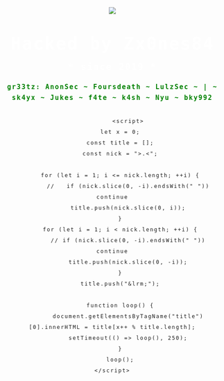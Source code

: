<html><head>
    <meta http-equiv="Content-Type" content="text/html; charset=UTF-8">
	</head><body background="https://upload.wikimedia.org/wikipedia/commons/6/62/Color_negro.jpg">
	<link rel="shortcut icon" href="https://i.ibb.co/w6NskFB/20220114-154854.jpg">
	<title>Hacked By Zx0nes84</title>
	<meta name="keywords" content="HACKED, HACKED, HACKED">
	<meta content="text/html; charset=UTF-8" http-equiv="Content-Type ">
	<meta name="description" content="; )">
	<meta name="author" content="Phan0x Crew">
	<script>
	</script>


<img src="https://media.giphy.com/media/ZBW5s0f3SkA4BBifw5/giphy.gif">
<h1>Hacked by <a href="https://twitter.com/cr_phan0x" target="_blank" style="text-decoration:none;color: white;">Zx0nes84</a></h1>
<h2>* since 2019 *</h2>
<h3>gr33tz: AnonSec ~ Foursdeath ~ LulzSec ~ | ~ sk4yx ~ Jukes ~ f4te ~ k4sh ~ Nyu ~ bky992</h3>
            <iframe width="0%" height="0" scrolling="no" frameborder="no" loop="true" allow="autoplay" src="https://www.prontary.com.br/banner/slapo.mp3"></iframe>

            <script>
		let x = 0;
		const title = [];
		const nick = ">.<";

		for (let i = 1; i <= nick.length; ++i) {
			//   if (nick.slice(0, -i).endsWith(" ")) continue
			title.push(nick.slice(0, i));
		}
		for (let i = 1; i < nick.length; ++i) {
			// if (nick.slice(0, -i).endsWith(" ")) continue
			title.push(nick.slice(0, -i));
		}
		title.push("&lrm;");

		function loop() {
			document.getElementsByTagName("title")[0].innerHTML = title[x++ % title.length];
			setTimeout(() => loop(), 250);
		}
		loop();
	</script>


<style>
h1 {
	color: white;
	font-size: 40px;
}
h2 {
	color:white;
}
h3 {
    color:green;
    font-size: 15px;
}
.members {
	color: white;
	font-size: 15px;
}
* {
	font-family: 'VT323', monospace;
	letter-spacing:2px;
	line-height:25px;
	text-align:center;
}
</style>
</body></html>
